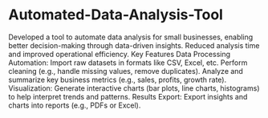 # Automated-Data-Analysis-Tool
Developed a tool to automate data analysis for small businesses, enabling better decision-making through data-driven insights. Reduced analysis time and improved operational efficiency.
Key Features
Data Processing Automation:
Import raw datasets in formats like CSV, Excel, etc.
Perform cleaning (e.g., handle missing values, remove duplicates).
Analyze and summarize key business metrics (e.g., sales, profits, growth rate).
Visualization:
Generate interactive charts (bar plots, line charts, histograms) to help interpret trends and patterns.
Results Export:
Export insights and charts into reports (e.g., PDFs or Excel).
